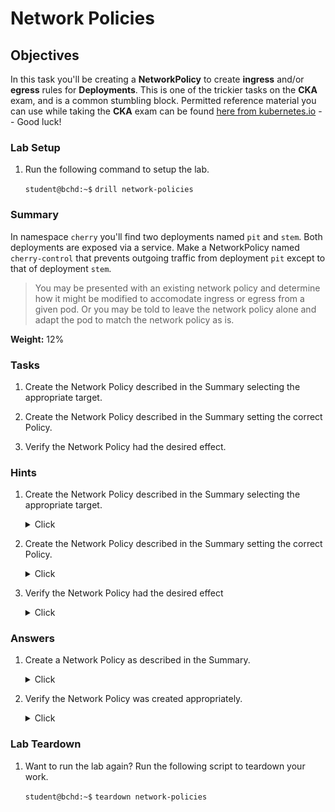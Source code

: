 # Network Policies

## Objectives
In this task you'll be creating a **NetworkPolicy** to create **ingress** and/or **egress** rules for **Deployments**. This is one of the trickier tasks on the **CKA** exam, and is a common stumbling block. Permitted reference material you can use while taking the **CKA** exam can be found [here from kubernetes.io](https://kubernetes.io/docs/concepts/services-networking/network-policies/) -- Good luck!

### Lab Setup

1. Run the following command to setup the lab.

    `student@bchd:~$` `drill network-policies`
    
### Summary

In namespace `cherry` you'll find two deployments named `pit` and `stem`. Both deployments are exposed via a service. Make a NetworkPolicy named `cherry-control` that prevents outgoing traffic from deployment `pit` except to that of deployment `stem`.

   > You may be presented with an existing network policy and determine how it might be modified to accomodate ingress or egress from a given pod. Or you may be told to leave the network policy alone and adapt the pod to match the network policy as is.

**Weight:** 12%

### Tasks

1. Create the Network Policy described in the Summary selecting the appropriate target.

0. Create the Network Policy described in the Summary setting the correct Policy.

0. Verify the Network Policy had the desired effect.

### Hints

1. Create the Network Policy described in the Summary selecting the appropriate target.

    <details><summary>Click</summary>
    
    What is the target of your Network Policy? Which resource are you trying to control? You will need an appropriate selector to target this resource.
    
    </details>

0. Create the Network Policy described in the Summary setting the correct Policy.

    <details><summary>Click</summary>
    
    There are two Network Policy types we can interact with using a **Network Policy**: **Ingress** which enforces rules regarding whom our target can receive ingress from; and **Egress** which enforces rules regarding whom our target can send egress to. Which policy is required here?
    
    </details>
    
0. Verify the Network Policy had the desired effect

    <details><summary>Click</summary>
    
    There is a handy, frequently used, **kubectl** command which will be helpful here. You'll need a description of the Network Policy to confirm everything is as it should be.
    
    </details>

### Answers

1. Create a Network Policy as described in the Summary.
    
    <details><summary>Click</summary>
    
    1. Create a Network Policy Manifest.
    
        `student@bchd:~$` `vim cherry-control.yaml`
    
        ```yaml
        apiVersion: networking.k8s.io/v1
        kind: NetworkPolicy
        metadata:
          name: cherry-control
          namespace: cherry
        spec:
          podSelector:
            matchLabels:
              app: pit
              version: v2
          policyTypes:
            - Egress
          egress:
          - to:
            - podSelector:
                matchLabels:
                  app: stem
                  version: v2
        ```

       > Network Policies are tough. The **.spec.podSelector** key is where we identify the target of the Network Policy. Then, we write the **egress** policies, which indicate which connections we're allowing our target to egress to.
        > Press **ESC** to exit **Insert Mode** and type `wq!` to write and quit out of vim.
    
    0. Push the manifest to your Kubernetes Cluster.
    
        `student@bchd:~$` `kubectl apply -f cherry-control.yaml`
    
        ```
        networkpolicy.networking.k8s.io/cherry-control created
        ```
    
    </details>

0. Verify the Network Policy was created appropriately.

    <details><summary>Click</summary>
    
    1. Describe the Network Policy to double-check the **PodSelector** and **Egress** rules.
    
        `student@bchd:~$` `kubectl describe networkpolicies -n cherry cherry-control`
    
        ```
        Name:         cherry-control
        Namespace:    cherry
        Created on:   2023-03-29 14:41:47 +0000 UTC
        Labels:       <none>
        Annotations:  <none>
        Spec:
          PodSelector:     app=pit,version=v2
          Not affecting ingress traffic
          Allowing egress traffic:
            To Port: <any> (traffic allowed to all ports)
            To:
              PodSelector: app=stem,version=v2
          Policy Types: Egress
        ```
      
    </details>

### Lab Teardown

1. Want to run the lab again? Run the following script to teardown your work.

    `student@bchd:~$` `teardown network-policies`
